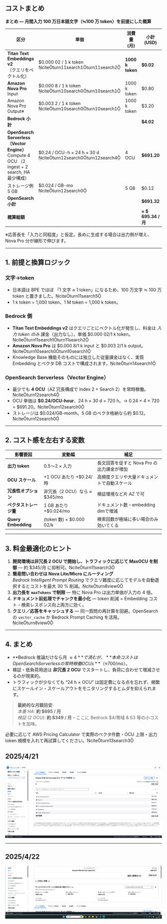 ## コストまとめ
**まとめ — 月間入力 100 万日本語文字（≒100 万 token）を前提にした概算**

| 区分 | 単価 | 消費量 (月) | 小計 (USD) |
|---|---|---|---|
| **Titan Text Embeddings v2**<br>（クエリをベクトル化） | $0.000 02 / 1 k token citeturn11search1turn11search2 | **1000 k token** | **$0.02** |
| **Amazon Nova Pro**<br>Input | $0.000 8 / 1 k token citeturn10search0turn10search1 | 1000 k token | $0.80 |
| Amazon Nova Pro Output※ | $0.003 2 / 1 k token citeturn10search0turn10search1 | 1000 k token | $3.20 |
| **Bedrock 小計** | | | **$4.02** |
| **OpenSearch Serverless（Vector Engine）**<br>Compute 4 OCU （2 ingest + 2 search, HA 最少構成） | $0.24 / OCU-h × 24 h × 30 d citeturn12search0turn12search4 | 4 OCU | **$691.20** |
| ストレージ例 5 GB | $0.024 / GB-mo citeturn12search0 | 5 GB | $0.12 |
| **OpenSearch 小計** | | | **$691.32** |
| **概算総額** | | | **≈ $ 695.34 / 月** |

※応答長を「入力と同程度」と仮定。長めに生成する場合は出力側が増え、Nova Pro 分が線形で伸びます。

---

## 1. 前提と換算ロジック

### 文字→token
* 日本語は BPE でほぼ 「1 文字 ≈ 1 token」になるため、100 万文字 ≒ 100 万 token と置きました。citeturn11search5  
* 1 k token = 1,000 token、1 M token = 1,000 k token。

### Bedrock 側
* **Titan Text Embeddings v2** はクエリごとにベクトル化が発生し、料金は *入力 token のみ* 課金（出力なし）。単価 $0.000 02/1 k token。citeturn11search1turn11search2
* **Amazon Nova Pro** は $0.000 8/1 k input と $0.003 2/1 k output。citeturn10search0turn10search1
* Knowledge Base 機能そのものには独立した従量課金はなく、実質 Embedding とベクタ DB コストで構成されます。citeturn14search1

### OpenSearch Serverless（Vector Engine）
* 最少でも **4 OCU**（AZ 冗長構成で Index 2 + Search 2）を常時稼働。citeturn12search4
* OCU 単価は **$0.24/OCU-hour**、24 h × 30 d = 720 h。→ 0.24 × 4 × 720 = $691.20。citeturn12search0
* ストレージは $0.024/GB-month。5 GB のベクタ格納なら約 $0.12。citeturn12search0

---

## 2. コスト感を左右する変数

| 影響要因 | 変動幅 | 補足 |
|---|---|---|
| **出力 token** | 0.5〜2 × 入力 | 長文回答を促すと Nova Pro の出力課金が増加 |
| **OCU スケール** | +1 OCU あたり +$0.24/時 | 高頻度クエリや大量ドキュメントで自動スケール |
| **冗長性オプション** | 非冗長（2 OCU）なら ≈ $345/mo | 検証環境など片 AZ で可 |
| **ベクタストレージ量** | 1 GB あたり +$0.024/mo | ドキュメント数・embedding dimで増減 |
| **Query Embedding** | (token 数) × $0.000 02/k | 検索回数が極端に多い場合のみ効いてくる |

---

## 3. 料金最適化のヒント

1. **開発環境は非冗長 2 OCU で開始し、トラフィックに応じて MaxOCU を制御** — 約 $345/月 に抑制可。citeturn11search3  
2. **簡易問い合わせは Nova Lite/Micro にルーティング**  
   *Bedrock Intelligent Prompt Routing* でクエリ難度に応じてモデルを自動選択するとコストを最大 30 % 削減。citeturn8view0  
3. **出力長を `maxTokens` で制限** — 特に Nova Pro は出力単価が入力の 4 倍。  
4. **ドキュメント前処理でチャンクを最小化** — token 削減 = Embedding コスト・検索レスポンス向上両方に効く。  
5. **クエリ／応答をキャッシュする** — 同一質問の再計算を回避。OpenSearch の `vector_cache` か Bedrock Prompt Caching を活用。citeturn8view0  

---

## 4. まとめ

* **Bedrock 推論だけなら月 $≈4** で済むが、**本命コストは OpenSearch Serverless の常時稼働 OCUs**（≈$700/mo）。  
* 検証・低負荷用途は **非冗長 2 OCU** でスタートし、負荷に合わせて増減させるのが現実的。  
* トラフィックが少なくても “24 h × OCU” は固定費になる点を忘れず、頻繁にスケールイン・スケールアウトをモニタリングするとムダを抑えられます。

> **最終的な月額目安**  
> *本番 HA:* **約 $695 / 月**  
> *検証 (2 OCU):* **約 $349 / 月** – ここに Bedrock $4/帯域 & S3 等の小コストを加味。  

必要に応じて AWS Pricing Calculator で実際のベクタ件数・OCU 上限・出力 token 規模を入れて再試算してください。citeturn13search3

## 2025/4/21

![alt text](image.png)

---

## 2025/4/22
![alt text](image-2.png)

